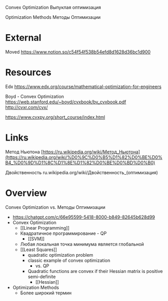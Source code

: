 
Convex Optimization
Выпуклая оптимизация

Optimization Methods
Методы Оптимизации

# External

Moved
https://www.notion.so/c54f54f538b54efd8d1628d36bc1d900

# Resources

Edx
https://www.edx.org/course/mathematical-optimization-for-engineers

Boyd - Convex Optimization
https://web.stanford.edu/~boyd/cvxbook/bv_cvxbook.pdf
http://cvxr.com/cvx/

https://www.cvxpy.org/short_course/index.html

# Links

Метод Ньютона
[https://ru.wikipedia.org/wiki/Метод_Ньютона](https://ru.wikipedia.org/wiki/%D0%9C%D0%B5%D1%82%D0%BE%D0%B4_%D0%9D%D1%8C%D1%8E%D1%82%D0%BE%D0%BD%D0%B0)

Двойственность
ru.wikipedia.org/wiki/Двойственность_(оптимизация)

# Overview

Convex Optimization vs. Методы Оптимизации
- https://chatgpt.com/c/66e95599-5418-8000-b849-82645b628d99
- Convex Optimization
	- [[Linear Programming]]
	- Квадратичное программирование - QP
		- [[SVM]]
	- Любая локальная точка минимума является глобальной
	- [[Least Squares]]
		- quadratic optimization problem
		- classic example of convex optimization
			- vs. QP
		- Quadratic functions are convex if their Hessian matrix is positive semi-definite
			- [[Hessian]]
- Optimization Methods
	- Более широкий термин

